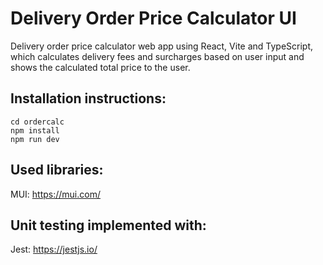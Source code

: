 # Delivery Order Price Calculator UI

Delivery order price calculator web app using React, Vite and TypeScript, which calculates delivery fees and surcharges based on user input and shows the calculated total price to the user.

## Installation instructions:
```
cd ordercalc
npm install
npm run dev
```

## Used libraries:
MUI: https://mui.com/

## Unit testing implemented with:
Jest: https://jestjs.io/
